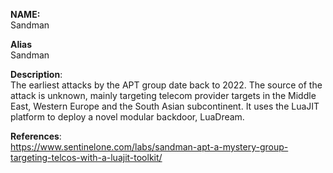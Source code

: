 **NAME:**  
Sandman


**Alias**  
Sandman


**Description**:   
The earliest attacks by the APT group date back to 2022. The source of the attack is unknown, mainly targeting telecom provider targets in the Middle East, Western Europe and the South Asian subcontinent. It uses the LuaJIT platform to deploy a novel modular backdoor, LuaDream.


**References**:  
https://www.sentinelone.com/labs/sandman-apt-a-mystery-group-targeting-telcos-with-a-luajit-toolkit/